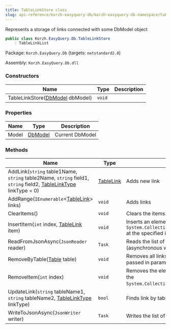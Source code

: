 ```yaml
---
title: TableLinkStore class
slug: api-reference/korzh-easyquery-db/korzh-easyquery-db-namespace/tablelinkstore-class
---
```

Represents a storage of links connected with some DbModel object
```csharp
public class Korzh.EasyQuery.Db.TableLinkStore
    : TableLinkList

```
Package: `Korzh.EasyQuery.Db` (targets: `netstandard2.0`)

Assembly: `Korzh.EasyQuery.Db.dll`

### Constructors

| Name | Type | Description | 
| --- | --- | --- | 
| TableLinkStore([DbModel](api-reference/korzh-easyquery-db/korzh-easyquery-db-namespace/dbmodel-class) dbModel) | `void` |  | 


### Properties

| Name | Type | Description | 
| --- | --- | --- | 
| Model | [DbModel](api-reference/korzh-easyquery-db/korzh-easyquery-db-namespace/dbmodel-class) | Current DbModel | 


### Methods

| Name | Type | Description | 
| --- | --- | --- | 
| AddLink(`string` table1Name, `string` table2Name, `string` field1, `string` field2, [TableLinkType](api-reference/korzh-easyquery-db/korzh-easyquery-db-namespace/tablelinktype-enum) linkType = 0) | [TableLink](api-reference/korzh-easyquery-db/korzh-easyquery-db-namespace/tablelink-class) | Adds new link | 
| AddRange(`IEnumerable`&lt;[TableLink](api-reference/korzh-easyquery-db/korzh-easyquery-db-namespace/tablelink-class)&gt; links) | `void` | Adds links | 
| ClearItems() | `void` | Clears the items. | 
| InsertItem(`int` index, [TableLink](api-reference/korzh-easyquery-db/korzh-easyquery-db-namespace/tablelink-class) item) | `void` | Inserts an element into the `System.Collections.ObjectModel.Collection'1` at the specified index. | 
| ReadFromJsonAsync(`JsonReader` reader) | `Task` | Reads the list of links from JSON (asynchronous way). | 
| RemoveByTable([Table](api-reference/korzh-easyquery-db/korzh-easyquery-db-namespace/table-class) table) | `void` | Removes all links which contain the table passed in parameter | 
| RemoveItem(`int` index) | `void` | Removes the element at the specified index of the `System.Collections.ObjectModel.Collection'1`. | 
| UpdateLink(`string` tableName1, `string` tableName2, [TableLinkType](api-reference/korzh-easyquery-db/korzh-easyquery-db-namespace/tablelinktype-enum) linkType) | `bool` | Finds link by table aliases and updates its type | 
| WriteToJsonAsync(`JsonWriter` writer) | `Task` | Writes the list of linksto JSON. |